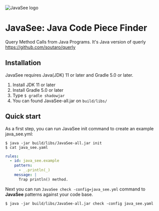 ![JavaSee logo](https://github.com/sider/JavaSee/blob/master/logo/JavaSee.png?raw=true)

# JavaSee: Java Code Piece Finder

Query Method Calls from Java Programs.  It's Java version of querly https://github.com/soutaro/querly

## Installation

JavaSee requires Java(JDK) 11 or later and Gradle 5.0 or later.

1. Install JDK 11 or later
2. Install Gradle 5.0 or later
3. Type `$ gradle shadowjar`
4. You can found JavaSee-all.jar on `build/libs/`

## Quick start

As a first step, you can run JavaSee init command to create an example
java_see.yml:

```
$ java -jar build/libs/JavaSee-all.jar init
$ cat java_see.yaml
```

```yaml
rules:
  - id: java_see.example
    pattern:
      - _.println(_)
    message: |
      Trap println() method.
```

Next you can run `JavaSee check -config=java_see.yml` command to **JavaSee** patterns against your code base.

```
$ java -jar build/libs/JavaSee-all.jar check -config java_see.yaml
```
